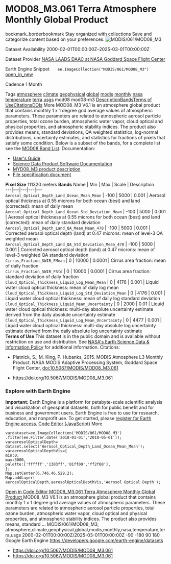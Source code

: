  
#  MOD08_M3.061 Terra Atmosphere Monthly Global Product 
bookmark_borderbookmark Stay organized with collections  Save and categorize content based on your preferences.
![MODIS/061/MOD08_M3](https://developers.google.com/earth-engine/datasets/images/MODIS/MODIS_061_MOD08_M3_sample.png) 

Dataset Availability
    2000-02-01T00:00:00Z–2025-03-01T00:00:00Z 

Dataset Provider
     [ NASA LAADS DAAC at NASA Goddard Space Flight Center ](https://doi.org/10.5067/MODIS/MOD08_M3.061) 

Earth Engine Snippet
     `    ee.ImageCollection("MODIS/061/MOD08_M3")   ` [ open_in_new ](https://code.earthengine.google.com/?scriptPath=Examples:Datasets/MODIS/MODIS_061_MOD08_M3) 

Cadence
    1 Month 

Tags
     [atmosphere](https://developers.google.com/earth-engine/datasets/tags/atmosphere) [climate](https://developers.google.com/earth-engine/datasets/tags/climate) [geophysical](https://developers.google.com/earth-engine/datasets/tags/geophysical) [global](https://developers.google.com/earth-engine/datasets/tags/global) [modis](https://developers.google.com/earth-engine/datasets/tags/modis) [monthly](https://developers.google.com/earth-engine/datasets/tags/monthly) [nasa](https://developers.google.com/earth-engine/datasets/tags/nasa) [temperature](https://developers.google.com/earth-engine/datasets/tags/temperature) [terra](https://developers.google.com/earth-engine/datasets/tags/terra) [usgs](https://developers.google.com/earth-engine/datasets/tags/usgs)
mod08
mod08-m3
[Description](https://developers.google.com/earth-engine/datasets/catalog/MODIS_061_MOD08_M3#description)[Bands](https://developers.google.com/earth-engine/datasets/catalog/MODIS_061_MOD08_M3#bands)[Terms of Use](https://developers.google.com/earth-engine/datasets/catalog/MODIS_061_MOD08_M3#terms-of-use)[Citations](https://developers.google.com/earth-engine/datasets/catalog/MODIS_061_MOD08_M3#citations)[DOIs](https://developers.google.com/earth-engine/datasets/catalog/MODIS_061_MOD08_M3#dois) More
MOD08_M3 V6.1 is an atmosphere global product that contains monthly 1 x 1 degree grid average values of atmospheric parameters. These parameters are related to atmospheric aerosol particle properties, total ozone burden, atmospheric water vapor, cloud optical and physical properties, and atmospheric stability indices. The product also provides means, standard deviations, QA weighted statistics, log-normal distributions, uncertainty estimates, and statistics for fractions of pixels that satisfy some condition. Below is a subset of the bands, for a complete list see the [MOD08 Band List](https://developers.google.com/earth-engine/MOD08_bands.html).
Documentation:
  * [User's Guide](https://modis-atmos.gsfc.nasa.gov/sites/default/files/ModAtmo/L3_ATBD_C6_C61_2019_02_20.pdf)
  * [Science Data Product Software Documentation](https://modis-atmos.gsfc.nasa.gov/sites/default/files/ModAtmo/L3_C61_Changes_v2.pdf)
  * [MYD08_M3 product description](https://modis-atmos.gsfc.nasa.gov/products/monthly)
  * [File specification document](https://modis-atmos.gsfc.nasa.gov/sites/default/files/ModAtmo/MOD08_M3_fs_3045.txt)


**Pixel Size** 111320 meters 
**Bands**
Name | Min | Max | Scale | Description  
---|---|---|---|---  
`Aerosol_Optical_Depth_Land_Ocean_Mean_Mean` |  -100  |  5000  | 0.001 | Aerosol optical thickness at 0.55 microns for both ocean (best) and land (corrected): mean of daily mean  
`Aerosol_Optical_Depth_Land_Ocean_Std_Deviation_Mean` |  -100  |  5000  | 0.001 | Aerosol optical thickness at 0.55 microns for both ocean (best) and land (corrected): mean of daily standard deviation  
`Aerosol_Optical_Depth_Land_QA_Mean_Mean_470` |  -100  |  5000  | 0.001 | Corrected aerosol optical depth (land) at 0.47 microns: mean of level-3 QA weighted mean  
`Aerosol_Optical_Depth_Land_QA_Std_Deviation_Mean_470` |  -100  |  5000  | 0.001 | Corrected aerosol optical depth (land) at 0.47 microns: mean of level-3 weighted QA standard deviation  
`Cirrus_Fraction_SWIR_FMean` |  0  |  10000  | 0.0001 | Cirrus area fraction: mean of daily fraction  
`Cirrus_Fraction_SWIR_FStd` |  0  |  10000  | 0.0001 | Cirrus area fraction: standard deviation of daily fraction  
`Cloud_Optical_Thickness_Liquid_Log_Mean_Mean` |  0  |  4176  | 0.001 | Liquid water cloud optical thickness: mean of daily log mean  
`Cloud_Optical_Thickness_Liquid_Log_Std_Deviation_Mean` |  0  |  4176  | 0.001 | Liquid water cloud optical thickness: mean of daily log standard deviation  
`Cloud_Optical_Thickness_Liquid_Mean_Uncertainty` |  0  |  2000  | 0.01 | Liquid water cloud optical thickness: multi-day absolute uncertainty estimate derived from the daily absolute uncertainty estimate  
`Cloud_Optical_Thickness_Liquid_Log_Mean_Uncertainty` |  0  |  4477  | 0.001 | Liquid water cloud optical thickness: multi-day absolute log uncertainty estimate derived from the daily absolute log uncertainty estimate  
**Terms of Use**
This dataset is in the public domain and is available without restriction on use and distribution. See [NASA\'s Earth Science Data & Information Policy](https://www.earthdata.nasa.gov/engage/open-data-services-and-software/data-and-information-policy) for additional information.
Citations:
  * Platnick, S., M. King, P. Hubanks, 2015. MODIS Atmosphere L3 Monthly Product. NASA MODIS Adaptive Processing System, Goddard Space Flight Center, [doi:10.5067/MODIS/MOD08_M3.061](https://doi.org/10.5067/MODIS/MOD08_M3.061)


  * [ https://doi.org/10.5067/MODIS/MOD08_M3.061 ](https://doi.org/10.5067/MODIS/MOD08_M3.061)


### Explore with Earth Engine
**Important:** Earth Engine is a platform for petabyte-scale scientific analysis and visualization of geospatial datasets, both for public benefit and for business and government users. Earth Engine is free to use for research, education, and nonprofit use. To get started, please [register for Earth Engine access.](https://console.cloud.google.com/earth-engine)
[Code Editor (JavaScript)](https://developers.google.com/earth-engine/datasets/catalog/MODIS_061_MOD08_M3#code-editor-javascript-sample) More
```
vardataset=ee.ImageCollection('MODIS/061/MOD08_M3')
.filter(ee.Filter.date('2018-01-01','2018-05-01'));
varaerosolOpticalDepth=
dataset.select('Aerosol_Optical_Depth_Land_Ocean_Mean_Mean');
varaerosolOpticalDepthVis={
min:0,
max:3000,
palette:['ffffff','1303ff','01ff09','ff2f00'],
};
Map.setCenter(6.746,46.529,2);
Map.addLayer(
aerosolOpticalDepth,aerosolOpticalDepthVis,'Aerosol Optical Depth');
```
[ Open in Code Editor ](https://code.earthengine.google.com/?scriptPath=Examples:Datasets/MODIS/MODIS_061_MOD08_M3)
[ MOD08_M3.061 Terra Atmosphere Monthly Global Product ](https://developers.google.com/earth-engine/datasets/catalog/MODIS_061_MOD08_M3)
MOD08_M3 V6.1 is an atmosphere global product that contains monthly 1 x 1 degree grid average values of atmospheric parameters. These parameters are related to atmospheric aerosol particle properties, total ozone burden, atmospheric water vapor, cloud optical and physical properties, and atmospheric stability indices. The product also provides means, standard …
MODIS/061/MOD08_M3, atmosphere,climate,geophysical,global,modis,monthly,nasa,temperature,terra,usgs 
2000-02-01T00:00:00Z/2025-03-01T00:00:00Z
-90 -180 90 180 
Google Earth Engine
https://developers.google.com/earth-engine/datasets
  * [ https://doi.org/10.5067/MODIS/MOD08_M3.061 ](https://doi.org/https://doi.org/10.5067/MODIS/MOD08_M3.061)
  * [ https://doi.org/10.5067/MODIS/MOD08_M3.061 ](https://doi.org/https://developers.google.com/earth-engine/datasets/catalog/MODIS_061_MOD08_M3)


